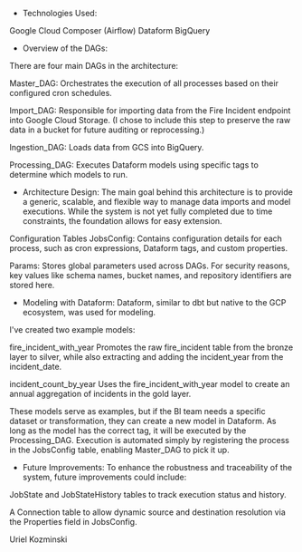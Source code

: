 - Technologies Used:

Google Cloud Composer (Airflow)
Dataform
BigQuery

- Overview of the DAGs:

There are four main DAGs in the architecture:

Master_DAG: Orchestrates the execution of all processes based on their configured cron schedules.

Import_DAG: Responsible for importing data from the Fire Incident endpoint into Google Cloud Storage. (I chose to include this step to preserve the raw data in a bucket for future auditing or reprocessing.)

Ingestion_DAG: Loads data from GCS into BigQuery.

Processing_DAG: Executes Dataform models using specific tags to determine which models to run.

- Architecture Design:
The main goal behind this architecture is to provide a generic, scalable, and flexible way to manage data imports and model executions. While the system is not yet fully completed due to time constraints, the foundation allows for easy extension.

Configuration Tables
JobsConfig: Contains configuration details for each process, such as cron expressions, Dataform tags, and custom properties.

Params: Stores global parameters used across DAGs. For security reasons, key values like schema names, bucket names, and repository identifiers are stored here.

- Modeling with Dataform:
Dataform, similar to dbt but native to the GCP ecosystem, was used for modeling.

I've created two example models:

fire_incident_with_year
Promotes the raw fire_incident table from the bronze layer to silver, while also extracting and adding the incident_year from the incident_date.

incident_count_by_year
Uses the fire_incident_with_year model to create an annual aggregation of incidents in the gold layer.

These models serve as examples, but if the BI team needs a specific dataset or transformation, they can create a new model in Dataform. As long as the model has the correct tag, it will be executed by the Processing_DAG. Execution is automated simply by registering the process in the JobsConfig table, enabling Master_DAG to pick it up.

- Future Improvements:
To enhance the robustness and traceability of the system, future improvements could include:

JobState and JobStateHistory tables to track execution status and history.

A Connection table to allow dynamic source and destination resolution via the Properties field in JobsConfig.


Uriel Kozminski
